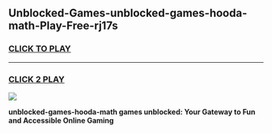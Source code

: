 
## Unblocked-Games-unblocked-games-hooda-math-Play-Free-rj17s
<h3>
<a href="https://premium76.site?title=unblocked-games-hooda-math&ref=18A1">CLICK TO PLAY</a></h3>
<hr>

<h3>
<a href="https://premium76.site?title=unblocked-games-hooda-math&ref=18A1">CLICK 2 PLAY</a>
  
</h3>

<a href="https://premium76.site?title=unblocked-games-hooda-math&ref=18A1"><img src="https://clearcache.store/games.png"></a>


**unblocked-games-hooda-math games unblocked: Your Gateway to Fun and Accessible Online Gaming**

